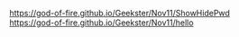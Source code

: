 https://god-of-fire.github.io/Geekster/Nov11/ShowHidePwd
<br>
https://god-of-fire.github.io/Geekster/Nov11/hello
